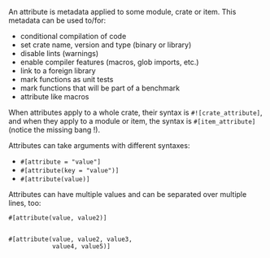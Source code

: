 An attribute is metadata applied to some module, crate or item. This metadata can be used to/for:
* conditional compilation of code
* set crate name, version and type (binary or library)
* disable lints (warnings)
* enable compiler features (macros, glob imports, etc.)
* link to a foreign library
* mark functions as unit tests
* mark functions that will be part of a benchmark
* attribute like macros

When attributes apply to a whole crate, their syntax is `#![crate_attribute]`, and when they apply to a module or item, the syntax is `#[item_attribute]` (notice the missing bang !).

Attributes can take arguments with different syntaxes:

* `#[attribute = "value"]`
* `#[attribute(key = "value")]`
* `#[attribute(value)]`

Attributes can have multiple values and can be separated over multiple lines, too:
```
#[attribute(value, value2)]


#[attribute(value, value2, value3,
            value4, value5)]

```